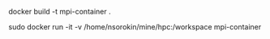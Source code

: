 docker build -t mpi-container .

sudo docker run -it -v /home/nsorokin/mine/hpc:/workspace mpi-container